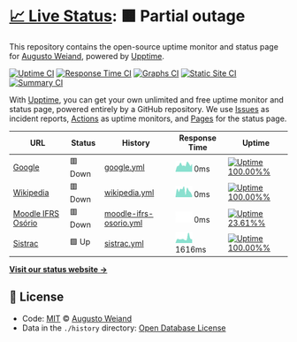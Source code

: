 # [📈 Live Status](https://aweiand.github.io/status-ifrs-osorio): <!--live status--> **🟧 Partial outage**

This repository contains the open-source uptime monitor and status page for [Augusto Weiand](http://www.sitches.com.br), powered by [Upptime](https://github.com/upptime/upptime).

[![Uptime CI](https://github.com/koj-co/upptime/workflows/Uptime%20CI/badge.svg)](https://github.com/koj-co/upptime/actions?query=workflow%3A%22Uptime+CI%22)
[![Response Time CI](https://github.com/koj-co/upptime/workflows/Response%20Time%20CI/badge.svg)](https://github.com/koj-co/upptime/actions?query=workflow%3A%22Response+Time+CI%22)
[![Graphs CI](https://github.com/koj-co/upptime/workflows/Graphs%20CI/badge.svg)](https://github.com/koj-co/upptime/actions?query=workflow%3A%22Graphs+CI%22)
[![Static Site CI](https://github.com/koj-co/upptime/workflows/Static%20Site%20CI/badge.svg)](https://github.com/koj-co/upptime/actions?query=workflow%3A%22Static+Site+CI%22)
[![Summary CI](https://github.com/koj-co/upptime/workflows/Summary%20CI/badge.svg)](https://github.com/koj-co/upptime/actions?query=workflow%3A%22Summary+CI%22)

With [Upptime](https://upptime.js.org), you can get your own unlimited and free uptime monitor and status page, powered entirely by a GitHub repository. We use [Issues](https://github.com/aweiand/status-ifrs-osorio/issues) as incident reports, [Actions](https://github.com/aweiand/status-ifrs-osorio/actions) as uptime monitors, and [Pages](https://aweiand.github.io/status-ifrs-osorio) for the status page.

<!--start: status pages-->
<!-- This summary is generated by Upptime (https://github.com/upptime/upptime) -->
<!-- Do not edit this manually, your changes will be overwritten -->

| URL                                                     | Status  | History                                                                                                               | Response Time                                                                         | Uptime                                                                                                                                                                                                                                                     |
| ------------------------------------------------------- | ------- | --------------------------------------------------------------------------------------------------------------------- | ------------------------------------------------------------------------------------- | ---------------------------------------------------------------------------------------------------------------------------------------------------------------------------------------------------------------------------------------------------------- |
| [Google](https://www.google.com)                        | 🟥 Down | [google.yml](https://github.com/aweiand/status-ifrs-osorio/commits/master/history/google.yml)                         | <img alt="Response time graph" src="./graphs/google.png" height="20"> 0ms             | [![Uptime 100.00%%](https://img.shields.io/endpoint?url=https%3A%2F%2Fraw.githubusercontent.com%2Faweiand%2Fstatus-ifrs-osorio%2Fmaster%2Fapi%2Fgoogle%2Fuptime.json)](https://aweiand.github.io/status-ifrs-osorio/history/google)                        |
| [Wikipedia](https://en.wikipedia.org)                   | 🟥 Down | [wikipedia.yml](https://github.com/aweiand/status-ifrs-osorio/commits/master/history/wikipedia.yml)                   | <img alt="Response time graph" src="./graphs/wikipedia.png" height="20"> 0ms          | [![Uptime 100.00%%](https://img.shields.io/endpoint?url=https%3A%2F%2Fraw.githubusercontent.com%2Faweiand%2Fstatus-ifrs-osorio%2Fmaster%2Fapi%2Fwikipedia%2Fuptime.json)](https://aweiand.github.io/status-ifrs-osorio/history/wikipedia)                  |
| [Moodle IFRS Osório](https://moodle.osorio.ifrs.edu.br) | 🟥 Down | [moodle-ifrs-osorio.yml](https://github.com/aweiand/status-ifrs-osorio/commits/master/history/moodle-ifrs-osorio.yml) | <img alt="Response time graph" src="./graphs/moodle-ifrs-osorio.png" height="20"> 0ms | [![Uptime 23.61%%](https://img.shields.io/endpoint?url=https%3A%2F%2Fraw.githubusercontent.com%2Faweiand%2Fstatus-ifrs-osorio%2Fmaster%2Fapi%2Fmoodle-ifrs-osorio%2Fuptime.json)](https://aweiand.github.io/status-ifrs-osorio/history/moodle-ifrs-osorio) |
| [Sistrac](https://sistrac.osorio.ifrs.edu.br)           | 🟩 Up   | [sistrac.yml](https://github.com/aweiand/status-ifrs-osorio/commits/master/history/sistrac.yml)                       | <img alt="Response time graph" src="./graphs/sistrac.png" height="20"> 1616ms         | [![Uptime 100.00%%](https://img.shields.io/endpoint?url=https%3A%2F%2Fraw.githubusercontent.com%2Faweiand%2Fstatus-ifrs-osorio%2Fmaster%2Fapi%2Fsistrac%2Fuptime.json)](https://aweiand.github.io/status-ifrs-osorio/history/sistrac)                      |

<!--end: status pages-->

[**Visit our status website →**](https://aweiand.github.io/status-ifrs-osorio)

## 📄 License

- Code: [MIT](./LICENSE) © [Augusto Weiand](http://www.sitches.com.br)
- Data in the `./history` directory: [Open Database License](https://opendatacommons.org/licenses/odbl/1-0/)
